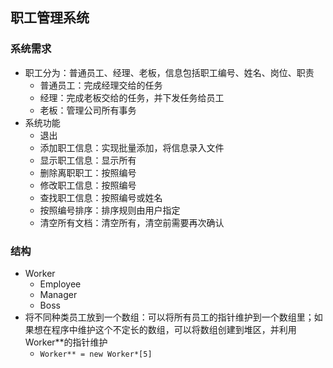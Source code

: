
## 职工管理系统
### 系统需求
- 职工分为：普通员工、经理、老板，信息包括职工编号、姓名、岗位、职责
	- 普通员工：完成经理交给的任务
	- 经理：完成老板交给的任务，并下发任务给员工
	- 老板：管理公司所有事务
- 系统功能
	- 退出
	- 添加职工信息：实现批量添加，将信息录入文件
	- 显示职工信息：显示所有
	- 删除离职职工：按照编号
	- 修改职工信息：按照编号
	- 查找职工信息：按照编号或姓名
	- 按照编号排序：排序规则由用户指定
	- 清空所有文档：清空所有，清空前需要再次确认
### 结构
- Worker
	- Employee
	- Manager
	- Boss
- 将不同种类员工放到一个数组：可以将所有员工的指针维护到一个数组里；如果想在程序中维护这个不定长的数组，可以将数组创建到堆区，并利用Worker**的指针维护
	- `Worker** = new Worker*[5]`